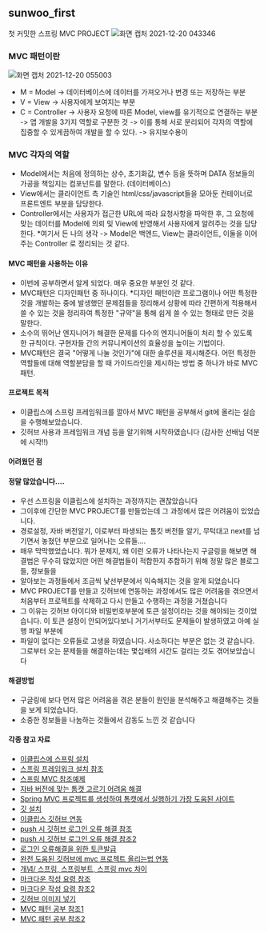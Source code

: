 ## sunwoo_first
첫 커밋한 스프링 MVC PROJECT
![화면 캡처 2021-12-20 043346](https://user-images.githubusercontent.com/66655878/146688351-0131cdba-1ecb-460e-9f55-13163f0749b0.png)



### MVC 패턴이란
![화면 캡처 2021-12-20 055003](https://user-images.githubusercontent.com/66655878/146690358-42c1760a-57e6-4ef9-88b6-2be29403de4d.png)

- M = Model -> 데이터베이스에 데이터를 가져오거나 변경 또는 저장하는 부분
- V = View -> 사용자에게 보여지는 부분
- C = Controller -> 사용자 요청에 따른 Model, view를 유기적으로 연결하는 부분
-> 앱 개발을 3가지 역할로 구분한 것
-> 이를 통해 서로 분리되어 각자의 역할에 집중할 수 있게끔하여 개발을 할 수 있다. -> 유지보수용이

### MVC 각자의 역할 
- Model에서는 처음에 정의하는 상수, 초기화값, 변수 등을 뜻하며 DATA 정보들의 가공을 책임지는 컴포넌트를 말한다. (데이터베이스)
- View에서는 클라이언트 측 기술인 html/css/javascript들을 모아둔 컨테이너로 프론트엔트 부분을 담당한다.
- Controller에서는 사용자가 접근한 URL에 따라 요청사항을 파악한 후, 그 요청에 맞는 데이터를 Model에 의뢰 및 View에 반영해서 사용자에게 알려주는 것을 담당한다.
*여기서 든 나의 생각 -> Model은 백엔드, View는 클라이언트, 이둘을 이어주는 Controller 로 정리되는 것 같다.


#### MVC 패턴을 사용하는 이유
- 이번에 공부하면서 알게 되었다. 매우 중요한 부분인 것 같다.
- MVC패턴은 디자인패턴 중 하나이다. 
*디자인 패턴이란 프로그램이나 어떤 특정한 것을 개발하는 중에 발생했던 문제점들을 정리해서 상황에 따라 간편하게 적용해서 쓸 수 있는 것을 정리하여 특정한 "규약"을 통해 쉽게 쓸 수 있는 형태로 만든 것을 말한다.
- 소수의 뛰어난 엔지니어가 해결한 문제를 다수의 엔지니어들이 처리 할 수 있도록 한 규칙이다. 구현자들 간의 커뮤니케이션의 효율성을 높이는 기법이다.
- MVC패턴은 결국 "어떻게 나눌 것인가"에 대한 솔루션을 제시해준다. 어떤 특정한 역할들에 대해 역할분담을 할 때 가이드라인을 제시하는 방법 중 하나가 바로 MVC패턴. 



#### 프로젝트 목적
- 이클립스에 스프링 프레임워크를 깔아서 MVC 패턴을 공부해서 git에 올리는 실습을 수행해보았습니다.
- 깃허브 사용과 프레임워크 개념 등을 알기위해 시작하였습니다 (감사한 선배님 덕분에 시작!!)


#### 어려웠던 점 
#### 정말 많았습니다.... 
- 우선 스프링을 이클립스에 설치하는 과정까지는 괜찮았습니다
- 그이후에 간단한 MVC PROJECT를 만들었는데 그 과정에서 많은 어려움이 있었습니다. 
- 경로설정, 자바 버전알기, 이로부터 파생되는 톰킷 버전들 알기, 무턱대고 next를 넘기면서 놓쳤던 부분으로 일어나는 오류들.... 
- 매우 막막했었습니다. 뭐가 문제지, 왜 이런 오류가 나타나는지 구글링을 해보면 해결법은 무수히 많았지만 어떤 해결법들이 적합한지 추합하기 위해 정말 많은 블로그들, 정보들을
- 알아보는 과정들에서 조금씩 낯선부분에서 익숙해지는 것을 알게 되었습니다
- MVC PROJECT를 만들고 깃허브에 연동하는 과정에서도 많은 어려움을 겪으면서 처음부터 프로젝트를 삭제하고 다시 만들고 수행하는 과정을 거쳤습니다
- 그 이유는 깃허브 아이디와 비밀번호부분에 토큰 설정이라는 것을 해야되는 것이었습니다. 이 토큰 설정이 안되어있다보니 거기서부터도 문제들이 발생하였고 아예 실행 파일 부분에 
- 파일이 없다는 오류들로 고생을 하였습니다. 사소하다는 부분은 없는 것 같습니다. 그로부터 오는 문제들을 해결하는데는 몇십배의 시간도 걸리는 것도 겪어보았습니다



#### 해결방법
- 구글링에 보다 먼저 많은 어려움을 겪은 분들이 원인을 분석해주고 해결해주는 것들을 보게 되었습니다. 
- 소중한 정보들을 나눔하는 것들에서 감동도 느낀 것 같습니다



#### 각종 참고 자료

- [이클립스에 스프링 설치](https://curiousing.tistory.com/17, "tistory link")
- [스프링 프레임워크 설치 참조](https://all-record.tistory.com/154?category=733072)
- [스프링 MVC 참조예제](https://bin-repository.tistory.com/87?category=879445)
- [자바 버전에 맞는 톰캣 고르기 어려움 해결](https://blog.naver.com/PostView.nhn?blogId=bestheroz&logNo=221321296597&parentCategoryNo=&categoryNo=23&viewDate=&isShowPopularPosts=true&from=search)
- [Spring MVC 프로젝트를 생성하여 톰캣에서 실행하기 가장 도움된 사이트](https://www.hanumoka.net/2018/04/08/spring-20180408-spring-start-spring-legacy-project/)
- [깃 설치](https://goddaehee.tistory.com/216)
- [이클립스 깃허브 연동](https://lifere.tistory.com/143)
- [push 시 깃허브 로그인 오류 해결 참조](https://kitty-geno.tistory.com/89)
- [push 시 깃허브 로그인 오류 해결 참조2](https://joytk.tistory.com/58)
- [로그인 오류해결을 위한 토큰발급](https://happycloud-lee.tistory.com/231)
- [완전 도움된 깃허브에 mvc 프로젝트 올리는법 연동](https://lifere.tistory.com/143)
- [개념/ 스프링, 스프링부트, 스프링 mvc 차이](http://dawoonjeong.com/spring-spring_mvc-vs-spring_boot-vs-spring_mvc/)
- [마크다운 작성 요령 참조](https://ffoorreeuunn.tistory.com/226)
- [마크다운 작성 요령 참조2](https://hippogrammer.tistory.com/123)
- [깃허브 이미지 넣기](https://cutemoomin.tistory.com/entry/Readme-%ED%8C%8C%EC%9D%BC%EC%97%90-%EC%9D%B4%EB%AF%B8%EC%A7%80-%EB%84%A3%EA%B8%B0-%EB%A7%88%ED%81%AC%EB%8B%A4%EC%9A%B4-%EC%9D%B4%EB%AF%B8%EC%A7%80)
- [MVC 패턴 공부 참조1](https://antstudy.tistory.com/50)
- [MVC 패턴 공부 참조2](https://m.blog.naver.com/jhc9639/220967034588)
